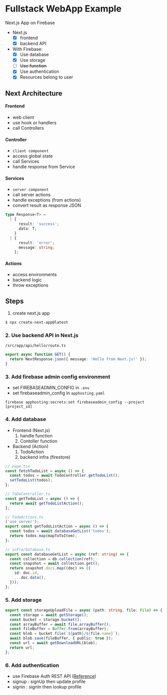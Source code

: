 # Fullstack WebApp Example

Next.js App on Firebase

- Next.js
  - [x] frontend
  - [x] backend API
- With Firebase:
  - [x] Use database
  - [x] Use storage
  - [ ] ~~Use function~~
  - [x] Use authentication
  - [x] Resources belong to user

## Next Architecture

#### Frontend

- web client
- use hook or handlers
- call Controllers

#### Controller

- `client component`
- access global state
- call Services
- handle response from Service

#### Services

- `server component`
- call server actions
- handle exceptions (from actions)
- convert result as response JSON

```ts
type Response<T> =
  | {
      result: 'success';
      data: T;
    }
  | {
      result: 'error';
      message: string;
    };
```

#### Actions

- access environments
- backend logic
- throw exceptions

## Steps

1. create next.js app

```bash
$ npx create-next-app@latest
```

### 2. Use backend API in Next.js

`/src/app/api/hello/route.ts`

```ts
export async function GET() {
  return NextResponse.json({ message: 'Hello from Next.js!' });
}
```

### 3. Add firebase admin config environment

- set FIREBASEADMIN_CONFIG in `.env`
- set firebaseadmin_config in `apphosting.yaml`

```shell
firebase apphosting:secrets:set firebaseadmin_config --project [project_id]
```

### 4. Add database

- Frontend (Next.js)
  1. handle function
  2. Contoller function
- Backend (Action)
  1. TodoAction
  2. backend infra (firestore)

```ts
// page.tsx
const fetchTodoList = async () => {
  const todos = await TodoController.getTodoList();
  setTodoList(todos);
};

// ToDoController.ts
const getTodoList = async () => {
  return await getTodoListAction();
};

// TodoActions.ts
('use server');
export const getTodoListAction = async () => {
  const todos = await databaseGetList('todos');
  return todos.map(mapToToItem);
};

// infra/batabase.ts
export const databaseGetList = async (ref: string) => {
  const collection = db.collection(ref);
  const snapshot = await collection.get();
  return snapshot.docs.map((doc) => ({
    id: doc.id,
    ...doc.data(),
  }));
};
```

### 5. Add storage

```ts
export const storageUploadFile = async (path: string, file: File) => {
  const storage = await getStorage();
  const bucket = storage.bucket();
  const arrayBuffer = await file.arrayBuffer();
  const fileBuffer = Buffer.from(arrayBuffer);
  const blob = bucket.file(`${path}/${file.name}`);
  await blob.save(fileBuffer, { public: true });
  const url = await getDownloadURL(blob);
  return url;
};
```

### 6. Add authentication

- use Firebase Auth REST API ([Reference](https://firebase.google.com/docs/reference/rest/auth))
- signup : signUp then update profile
- signin : signIn then lookup profile
